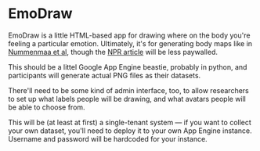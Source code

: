 # EmoDraw

EmoDraw is a little HTML-based app for drawing where on the body you're feeling a particular emotion. Ultimately, it's for generating body maps
like in [Nummenmaa et al](http://www.pnas.org/content/111/2/646.abstract), though the [NPR article](http://www.npr.org/blogs/health/2013/12/30/258313116/mapping-emotions-on-the-body-love-makes-us-warm-all-over) will be less paywalled.

This should be a littel Google App Engine beastie, probably in python, and participants will generate actual PNG files as their datasets.

There'll need to be some kind of admin interface, too, to allow researchers to set up what labels people will be drawing, and what avatars people will be able to choose from.

This will be (at least at first) a single-tenant system — if you want to collect your own dataset, you'll need to deploy it to your own App Engine instance. Username and password will be hardcoded for your instance.

